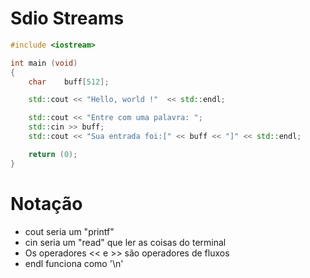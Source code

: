 # Sdio Streams

```c++
#include <iostream>

int main (void)
{
    char    buff[512];

    std::cout << "Hello, world !"  << std::endl;

    std::cout << "Entre com uma palavra: ";
    std::cin >> buff;
    std::cout << "Sua entrada foi:[" << buff << "]" << std::endl;

    return (0);
}
```

# Notação

- cout seria um "printf"
- cin seria um "read" que ler as coisas do terminal
- Os operadores << e >> são operadores de fluxos 
- endl funciona como '\n'
